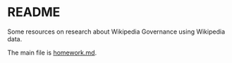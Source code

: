 # README

Some resources on research about Wikipedia Governance using Wikipedia data.

The main file is [homework.md](homework.md).

